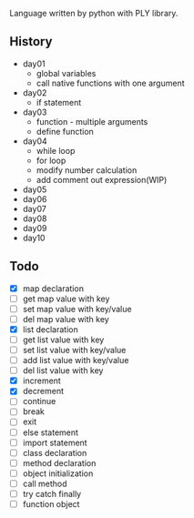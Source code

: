 Language written by python with PLY library.

## History

- day01
  - global variables
  - call native functions with one argument
- day02
  - if statement
- day03
  - function - multiple arguments
  - define function
- day04
  - while loop
  - for loop
  - modify number calculation
  - add comment out expression(WIP)
- day05
- day06
- day07
- day08
- day09
- day10

## Todo

- [x] map declaration
- [ ] get map value with key
- [ ] set map value with key/value
- [ ] del map value with key
- [x] list declaration
- [ ] get list value with key
- [ ] set list value with key/value
- [ ] add list value with key/value
- [ ] del list value with key
- [x] increment
- [x] decrement
- [ ] continue
- [ ] break
- [ ] exit
- [ ] else statement
- [ ] import statement
- [ ] class declaration
- [ ] method declaration
- [ ] object initialization
- [ ] call method
- [ ] try catch finally
- [ ] function object